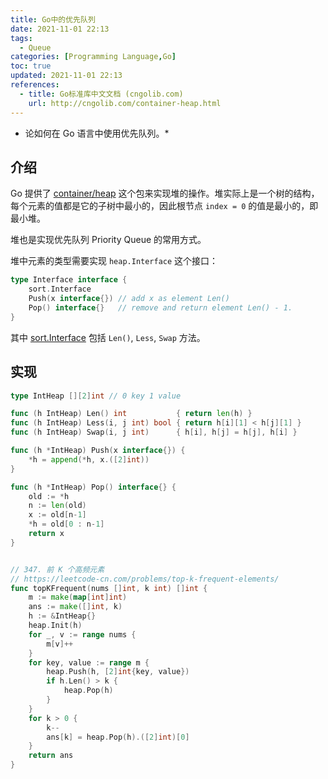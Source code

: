 ```yaml
---
title: Go中的优先队列
date: 2021-11-01 22:13
tags:
  - Queue
categories: [Programming Language,Go]
toc: true
updated: 2021-11-01 22:13
references:
  - title: Go标准库中文文档 (cngolib.com)
    url: http://cngolib.com/container-heap.html
---
```


* 论如何在 Go 语言中使用优先队列。*

<!-- more -->

## 介绍

Go 提供了 [container/heap](https%3A%2F%2Fgolang.org%2Fpkg%2Fcontainer%2Fheap%2F) 这个包来实现堆的操作。堆实际上是一个树的结构，每个元素的值都是它的子树中最小的，因此根节点 `index = 0` 的值是最小的，即最小堆。

堆也是实现优先队列 Priority Queue 的常用方式。

堆中元素的类型需要实现 `heap.Interface` 这个接口：

```go
type Interface interface {
    sort.Interface
    Push(x interface{}) // add x as element Len()
    Pop() interface{}   // remove and return element Len() - 1.
}
```

其中 [sort.Interface](https%3A%2F%2Fgolang.org%2Fpkg%2Fsort%2F%23Interface) 包括 `Len()`, `Less`, `Swap` 方法。

## 实现

```go
type IntHeap [][2]int // 0 key 1 value

func (h IntHeap) Len() int           { return len(h) }
func (h IntHeap) Less(i, j int) bool { return h[i][1] < h[j][1] }
func (h IntHeap) Swap(i, j int)      { h[i], h[j] = h[j], h[i] }

func (h *IntHeap) Push(x interface{}) {
	*h = append(*h, x.([2]int))
}

func (h *IntHeap) Pop() interface{} {
	old := *h
	n := len(old)
	x := old[n-1]
	*h = old[0 : n-1]
	return x
}


// 347. 前 K 个高频元素
// https://leetcode-cn.com/problems/top-k-frequent-elements/
func topKFrequent(nums []int, k int) []int {
	m := make(map[int]int)
	ans := make([]int, k)
	h := &IntHeap{}
	heap.Init(h)
	for _, v := range nums {
		m[v]++
	}
	for key, value := range m {
		heap.Push(h, [2]int{key, value})
		if h.Len() > k {
			heap.Pop(h)
		}
	}
	for k > 0 {
		k--
		ans[k] = heap.Pop(h).([2]int)[0]
	}
	return ans
}
```
